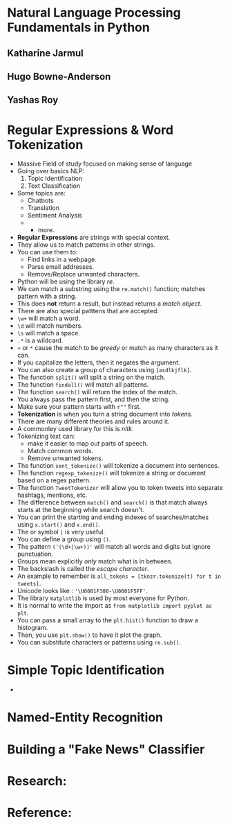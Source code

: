 # Natural Language Processing Fundamentals in Python
## Katharine Jarmul
## Hugo Bowne-Anderson
## Yashas Roy

# Regular Expressions & Word Tokenization
- Massive Field of study focused on making sense of language
- Going over basics NLP:
  1. Topic Identification
  2. Text Classification
- Some topics are:
  * Chatbots
  * Translation
  * Sentiment Analysis
  * + more.
- **Regular Expressions** are strings with special context.
- They allow us to match patterns in other strings.
- You can use them to:
  * Find links in a webpage.
  * Parse email addresses.
  * Remove/Replace unwanted characters.
- Python will be using the library *re*.
- We can match a substring using the `re.match()` function; matches pattern with a string.
- This does **not** return a result, but instead returns a *match object*.
- There are also special patttens that are accepted.
- `\w+` will match a word.
- `\d` will match numbers.
- `\s` will match a space.
- `.*` is a wildcard.
- `+` or `*` cause the match to be *greedy* or match as many characters as it can.
- If you capitalize the letters, then it negates the argument.
- You can also create a group of characters using `[asdlkjflk]`.
- The function `split()` will split a string on the match.
- The function `findall()` will match all patterns.
- The function `search()` will return the index of the match.
- You always pass the pattern first, and then the string.
- Make sure your pattern starts with `r""` first.
- **Tokenization** is when you turn a string document into *tokens*.
- There are many different theories and rules around it.
- A commonley used library for this is *nltk*.
- Tokenizing text can:
  * make it easier to map out parts of speech.
  * Match common words.
  * Remove unwanted tokens.
- The function `sent_tokenize()` will tokenize a document into sentences.
- The function `regexp_tokenize()` will tokenize a string or document based on a regex pattern.
- The function `TweetTokenizer` will allow you to token tweets into separate hashtags, mentions, etc.
- The difference between `match()` and `search()` is that match always starts at the beginning while search doesn't.
- You can print the starting and ending indexes of searches/matches using `x.start()` and `x.end()`.
- The or symbol `|` is very useful.
- You can define a group using `()`.
- The pattern `('(\d+|\w+))'` will match all words and digits but ignore punctuation.
- Groups mean explicitly *only* match what is in between.
- The backslash is called the *escape character*.
- An example to remember is `all_tokens = [tknzr.tokenize(t) for t in tweets]`.
- Unicode looks like : `'\U0001F300-\U0001F5FF'`.
- The library `matplotlib` is used by most everyone for Python.
- It is normal to write the import as `from matplotlib import pyplot as plt`.
- You can pass a small array to the `plt.hist()` function to draw a histogram.
- Then, you use `plt.show()` to have it plot the graph.
- You can substitute characters or patterns using `re.sub()`.

# Simple Topic Identification
- 



# Named-Entity Recognition

# Building a "Fake News" Classifier

# Research:

# Reference:

